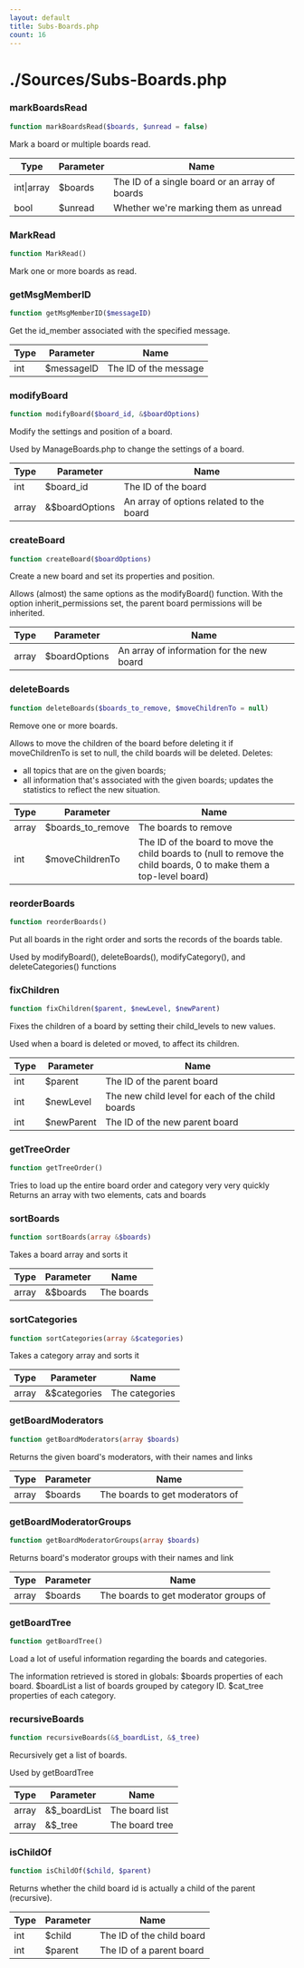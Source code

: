 ```yaml
---
layout: default
title: Subs-Boards.php
count: 16
---
```


# ./Sources/Subs-Boards.php

### markBoardsRead

```php
function markBoardsRead($boards, $unread = false)
```
Mark a board or multiple boards read.



Type|Parameter|Name
---|---|---
int&#124;array|$boards|The ID of a single board or an array of boards
bool|$unread|Whether we're marking them as unread

### MarkRead

```php
function MarkRead()
```
Mark one or more boards as read.




### getMsgMemberID

```php
function getMsgMemberID($messageID)
```
Get the id_member associated with the specified message.



Type|Parameter|Name
---|---|---
int|$messageID|The ID of the message

### modifyBoard

```php
function modifyBoard($board_id, &$boardOptions)
```
Modify the settings and position of a board.

Used by ManageBoards.php to change the settings of a board.

Type|Parameter|Name
---|---|---
int|$board_id|The ID of the board
array|&$boardOptions|An array of options related to the board

### createBoard

```php
function createBoard($boardOptions)
```
Create a new board and set its properties and position.

Allows (almost) the same options as the modifyBoard() function.
With the option inherit_permissions set, the parent board permissions
will be inherited.

Type|Parameter|Name
---|---|---
array|$boardOptions|An array of information for the new board

### deleteBoards

```php
function deleteBoards($boards_to_remove, $moveChildrenTo = null)
```
Remove one or more boards.

Allows to move the children of the board before deleting it
if moveChildrenTo is set to null, the child boards will be deleted.
Deletes:
  - all topics that are on the given boards;
  - all information that's associated with the given boards;
updates the statistics to reflect the new situation.

Type|Parameter|Name
---|---|---
array|$boards_to_remove|The boards to remove
int|$moveChildrenTo|The ID of the board to move the child boards to (null to remove the child boards, 0 to make them a top-level board)

### reorderBoards

```php
function reorderBoards()
```
Put all boards in the right order and sorts the records of the boards table.

Used by modifyBoard(), deleteBoards(), modifyCategory(), and deleteCategories() functions


### fixChildren

```php
function fixChildren($parent, $newLevel, $newParent)
```
Fixes the children of a board by setting their child_levels to new values.

Used when a board is deleted or moved, to affect its children.

Type|Parameter|Name
---|---|---
int|$parent|The ID of the parent board
int|$newLevel|The new child level for each of the child boards
int|$newParent|The ID of the new parent board

### getTreeOrder

```php
function getTreeOrder()
```
Tries to load up the entire board order and category very very quickly
Returns an array with two elements, cats and boards




### sortBoards

```php
function sortBoards(array &$boards)
```
Takes a board array and sorts it



Type|Parameter|Name
---|---|---
array|&$boards|The boards

### sortCategories

```php
function sortCategories(array &$categories)
```
Takes a category array and sorts it



Type|Parameter|Name
---|---|---
array|&$categories|The categories

### getBoardModerators

```php
function getBoardModerators(array $boards)
```
Returns the given board's moderators, with their names and links



Type|Parameter|Name
---|---|---
array|$boards|The boards to get moderators of

### getBoardModeratorGroups

```php
function getBoardModeratorGroups(array $boards)
```
Returns board's moderator groups with their names and link



Type|Parameter|Name
---|---|---
array|$boards|The boards to get moderator groups of

### getBoardTree

```php
function getBoardTree()
```
Load a lot of useful information regarding the boards and categories.

The information retrieved is stored in globals:
$boards		properties of each board.
$boardList	a list of boards grouped by category ID.
$cat_tree	properties of each category.


### recursiveBoards

```php
function recursiveBoards(&$_boardList, &$_tree)
```
Recursively get a list of boards.

Used by getBoardTree

Type|Parameter|Name
---|---|---
array|&$_boardList|The board list
array|&$_tree|The board tree

### isChildOf

```php
function isChildOf($child, $parent)
```
Returns whether the child board id is actually a child of the parent (recursive).



Type|Parameter|Name
---|---|---
int|$child|The ID of the child board
int|$parent|The ID of a parent board

